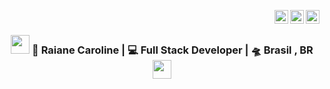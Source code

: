 <a href="https://twitter.com/Raiannecaroline" target="_blank" rel="nofollow"><img align="right" alt="Raiane's Twitter" width="22px" src="https://cdn.jsdelivr.net/npm/simple-icons@v3/icons/twitter.svg" /></a><a href="https://www.linkedin.com/in/raiannecaroline/" target="_blank" rel="nofollow"><img align="right" alt="Raiane's LinkedIn" width="22px" src="https://cdn.jsdelivr.net/npm/simple-icons@v3/icons/linkedin.svg" /></a><a href="https://www.instagram.com/raiannecaroline_" target="_blank" rel="nofollow"><img align="right" alt="Raiane's Insta" width="22px" src="https://cdn.jsdelivr.net/npm/simple-icons@v3/icons/instagram.svg" /></a>
<br>

<div align="center">
<h3><img src="https://media.giphy.com/media/WUlplcMpOCEmTGBtBW/giphy.gif" width="30"> 🙎 Raiane Caroline | 💻 Full Stack Developer | 🛸 Brasil , BR <img src="https://media.giphy.com/media/WUlplcMpOCEmTGBtBW/giphy.gif" width="30"></h3>
</div>
